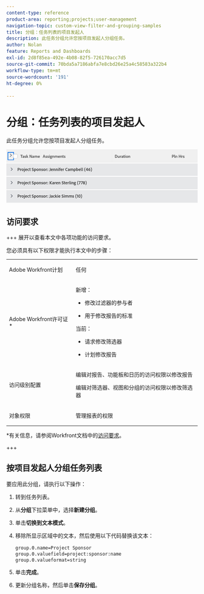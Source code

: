 ```yaml
---
content-type: reference
product-area: reporting;projects;user-management
navigation-topic: custom-view-filter-and-grouping-samples
title: 分组：任务列表的项目发起人
description: 此任务分组允许您按项目发起人分组任务。
author: Nolan
feature: Reports and Dashboards
exl-id: 2d8f85ea-492e-4b08-82f5-726170acc7d5
source-git-commit: 70bda5a7186abfa7e8cbd26e25a4c58583a322b4
workflow-type: tm+mt
source-wordcount: '191'
ht-degree: 0%

---
```


# 分组：任务列表的项目发起人

<!--Audited: 11/2024-->

此任务分组允许您按项目发起人分组任务。

![按项目发起人分组](assets/grouping--project-sponsor-for-a-task-350x189.png)

## 访问要求

+++ 展开以查看本文中各项功能的访问要求。

您必须具有以下权限才能执行本文中的步骤：

<table style="table-layout:auto"> 
 <col> 
 <col> 
 <tbody> 
  <tr> 
   <td role="rowheader">Adobe Workfront计划</td> 
   <td> <p>任何</p> </td> 
  </tr> 
  <tr> 
   <td role="rowheader">Adobe Workfront许可证*</td> 
   <td> 
    <p>新增：</p>
   <ul><li><p>修改过滤器的参与者 </p></li>
   <li><p>用于修改报告的标准</p></li> </ul>

<p>当前：</p>
   <ul><li><p>请求修改筛选器 </p></li>
   <li><p>计划修改报告</p></li> </ul></td> 
  </tr> 
  <tr> 
   <td role="rowheader">访问级别配置</td> 
   <td> <p>编辑对报告、功能板和日历的访问权限以修改报告</p> <p>编辑对筛选器、视图和分组的访问权限以修改筛选器</p> </td> 
  </tr> 
  <tr> 
   <td role="rowheader">对象权限</td> 
   <td> <p>管理报表的权限</p>  </td> 
  </tr> 
 </tbody> 
</table>

*有关信息，请参阅Workfront文档中的[访问要求](/help/quicksilver/administration-and-setup/add-users/access-levels-and-object-permissions/access-level-requirements-in-documentation.md)。

+++

## 按项目发起人分组任务列表


要应用此分组，请执行以下操作：

1. 转到任务列表。
1. 从&#x200B;**分组**&#x200B;下拉菜单中，选择&#x200B;**新建分组**。

1. 单击&#x200B;**切换到文本模式**。
1. 移除所显示区域中的文本，然后使用以下代码替换该文本：

   ```
   group.0.name=Project Sponsor
   group.0.valuefield=project:sponsor:name
   group.0.valueformat=string
   ```

1. 单击&#x200B;**完成**。
1. 更新分组名称，然后单击&#x200B;**保存分组**。

